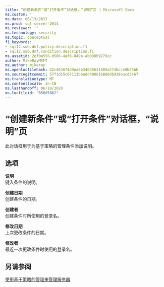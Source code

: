 ```yaml
---
title: “创建新条件”或“打开条件”对话框，“说明”页 | Microsoft Docs
ms.custom: ''
ms.date: 06/13/2017
ms.prod: sql-server-2014
ms.reviewer: ''
ms.technology: security
ms.topic: conceptual
f1_keywords:
- sql12.swb.dmf.policy.description.f1
- sql12.swb.dmf.condition.description.f1
ms.assetid: 2ef0a556-9566-4af8-849e-ab038b9279cc
author: MikeRayMSFT
ms.author: mikeray
ms.openlocfilehash: 42c403674d9ea8b34035631409a274bcce0b55bb
ms.sourcegitcommit: 57f1d15c67113bbadd40861b886d6929aacd3467
ms.translationtype: MT
ms.contentlocale: zh-CN
ms.lasthandoff: 06/18/2020
ms.locfileid: "85005862"
---
```

# <a name="create-new-condition-or-open-condition-dialog-box-description-page"></a>“创建新条件”或“打开条件”对话框，“说明”页
  此对话框用于为基于策略的管理条件添加说明。  
  
## <a name="options"></a>选项  
 **说明**  
 键入条件的说明。  
  
 **创建日期**  
 创建条件的日期。  
  
 **创建者**  
 创建条件时所使用的登录名。  
  
 **修改日期**  
 上次更改条件的日期。  
  
 **修改者**  
 最近一次更改条件时使用的登录名。  
  
## <a name="see-also"></a>另请参阅  
 [使用基于策略的管理来管理服务器](administer-servers-by-using-policy-based-management.md)  
  
  
